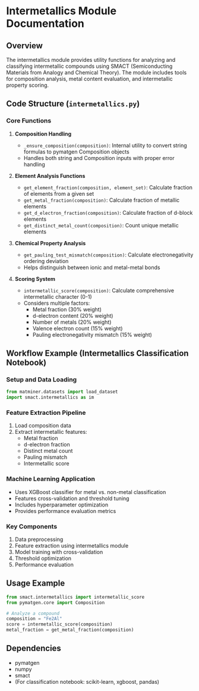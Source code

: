 # Intermetallics Module Documentation

## Overview

The intermetallics module provides utility functions for analyzing and classifying intermetallic compounds using SMACT (Semiconducting Materials from Analogy and Chemical Theory). The module includes tools for composition analysis, metal content evaluation, and intermetallic property scoring.

## Code Structure (`intermetallics.py`)

### Core Functions

1. **Composition Handling**

   - `_ensure_composition(composition)`: Internal utility to convert string formulas to pymatgen Composition objects
   - Handles both string and Composition inputs with proper error handling

2. **Element Analysis Functions**

   - `get_element_fraction(composition, element_set)`: Calculate fraction of elements from a given set
   - `get_metal_fraction(composition)`: Calculate fraction of metallic elements
   - `get_d_electron_fraction(composition)`: Calculate fraction of d-block elements
   - `get_distinct_metal_count(composition)`: Count unique metallic elements

3. **Chemical Property Analysis**

   - `get_pauling_test_mismatch(composition)`: Calculate electronegativity ordering deviation
   - Helps distinguish between ionic and metal-metal bonds

4. **Scoring System**
   - `intermetallic_score(composition)`: Calculate comprehensive intermetallic character (0-1)
   - Considers multiple factors:
     - Metal fraction (30% weight)
     - d-electron content (20% weight)
     - Number of metals (20% weight)
     - Valence electron count (15% weight)
     - Pauling electronegativity mismatch (15% weight)

## Workflow Example (Intermetallics Classification Notebook)

### Setup and Data Loading

```python
from matminer.datasets import load_dataset
import smact.intermetallics as im
```

### Feature Extraction Pipeline

1. Load composition data
2. Extract intermetallic features:
   - Metal fraction
   - d-electron fraction
   - Distinct metal count
   - Pauling mismatch
   - Intermetallic score

### Machine Learning Application

- Uses XGBoost classifier for metal vs. non-metal classification
- Features cross-validation and threshold tuning
- Includes hyperparameter optimization
- Provides performance evaluation metrics

### Key Components

1. Data preprocessing
2. Feature extraction using intermetallics module
3. Model training with cross-validation
4. Threshold optimization
5. Performance evaluation

## Usage Example

```python
from smact.intermetallics import intermetallic_score
from pymatgen.core import Composition

# Analyze a compound
composition = "Fe2Al"
score = intermetallic_score(composition)
metal_fraction = get_metal_fraction(composition)
```

## Dependencies

- pymatgen
- numpy
- smact
- (For classification notebook: scikit-learn, xgboost, pandas)
